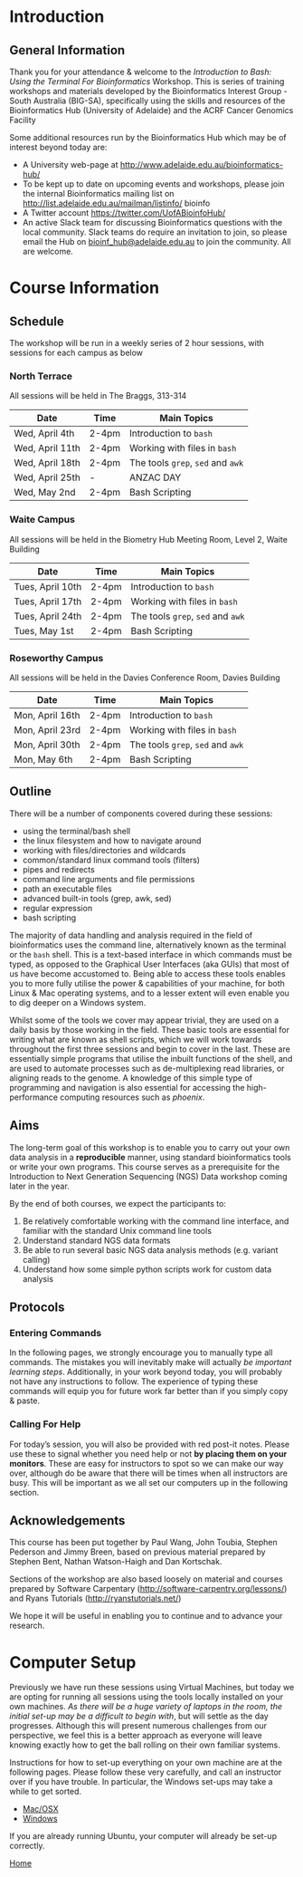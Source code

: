 # Introduction

## General Information

Thank you for your attendance & welcome to the *Introduction to Bash: Using the Terminal For Bioinformatics* Workshop.
This is series of training workshops and materials developed by the Bioinformatics Interest Group - South Australia (BIG-SA), specifically using the skills and resources of the Bioinformatics Hub (University of Adelaide) and the ACRF Cancer Genomics Facility

Some additional resources run by the Bioinformatics Hub which may be of interest beyond today are:

- A University web-page at http://www.adelaide.edu.au/bioinformatics-hub/
- To be kept up to date on upcoming events and workshops, please join the internal Bioinformatics mailing list on http://list.adelaide.edu.au/mailman/listinfo/ bioinfo
- A Twitter account https://twitter.com/UofABioinfoHub/
- An active Slack team for discussing Bioinformatics questions with the local community. Slack teams do require an invitation to join, so please email the Hub on bioinf_hub@adelaide.edu.au to join the community. All are welcome.

# Course Information

## Schedule

The workshop will be run in a weekly series of 2 hour sessions, with sessions for each campus as below

### North Terrace

All sessions will be held in The Braggs, 313-314

| Date | Time | Main Topics |
| ---------- |---------- | ---------- |
| Wed, April 4th | 2-4pm  | Introduction to `bash` |
| Wed, April 11th | 2-4pm | Working with files in `bash` |
| Wed, April 18th | 2-4pm | The tools `grep`, `sed` and `awk` |
| Wed, April 25th | - | ANZAC DAY |
| Wed, May 2nd | 2-4pm | Bash Scripting |

### Waite Campus

All sessions will be held in the Biometry Hub Meeting Room, Level 2, Waite Building

| Date | Time | Main Topics |
| ---------- |---------- | ---------- |
| Tues, April 10th | 2-4pm  | Introduction to `bash` |
| Tues, April 17th | 2-4pm | Working with files in `bash` |
| Tues, April 24th | 2-4pm | The tools `grep`, `sed` and `awk` |
| Tues, May 1st | 2-4pm | Bash Scripting |

### Roseworthy Campus

All sessions will be held in the Davies Conference Room, Davies Building

| Date | Time | Main Topics |
| ---------- |---------- | ---------- |
| Mon, April 16th | 2-4pm  | Introduction to `bash` |
| Mon, April 23rd | 2-4pm | Working with files in `bash` |
| Mon, April 30th | 2-4pm | The tools `grep`, `sed` and `awk` |
| Mon, May 6th | 2-4pm | Bash Scripting |

## Outline

There will be a number of components covered during these sessions:

- using the terminal/bash shell
- the linux filesystem and how to navigate around
- working with files/directories and wildcards
- common/standard linux command tools (filters)
- pipes and redirects
- command line arguments and file permissions
- path an executable files
- advanced built-in tools (grep, awk, sed)
- regular expression
- bash scripting

The majority of data handling and analysis required in the field of bioinformatics uses the command line, alternatively known as the terminal or the `bash` shell.
This is a text-based interface in which commands must be typed, as opposed to the Graphical User Interfaces (aka GUIs) that most of us have become accustomed to.
Being able to access these tools enables you to more fully utilise the power & capabilities of your machine, for both Linux & Mac operating systems, and to a lesser extent will even enable you to dig deeper on a Windows system.

Whilst some of the tools we cover may appear trivial, they are used on a daily basis by those working in the field.
These basic tools are essential for writing what are known as shell scripts, which we will work towards throughout the first three sessions and begin to cover in the last.
These are essentially simple programs that utilise the inbuilt functions of the shell, and are used to automate processes such as de-multiplexing read libraries, or aligning reads to the genome.
A knowledge of this simple type of programming and navigation is also essential for accessing the high-performance computing resources such as *phoenix*.

## Aims
The long-term goal of this workshop is to enable you to carry out your own data analysis in a **reproducible** manner, using standard bioinformatics tools or write your own programs.
This course serves as a prerequisite for the Introduction to Next Generation Sequencing (NGS) Data workshop coming later in the year.

By the end of both courses, we expect the participants to:
1. Be relatively comfortable working with the command line interface, and familiar with the standard Unix command line tools
2. Understand standard NGS data formats
3. Be able to run several basic NGS data analysis methods (e.g. variant calling)
4. Understand how some simple python scripts work for custom data analysis

## Protocols

### Entering Commands

In the following pages, we strongly encourage you to manually type all commands.
The mistakes you will inevitably make will actually *be important learning steps*.
Additionally, in your work beyond today, you will probably not have any instructions to follow.
The experience of typing these commands will equip you for future work far better than if you simply copy & paste.

### Calling For Help

For today’s session, you will also be provided with red post-it notes.
Please use these to signal whether you need help or not **by placing them on your monitors**.
These are easy for instructors to spot so we can make our way over, although do be aware that there will be times when all instructors are busy.
This will be important as we all set our computers up in the following section.

## Acknowledgements

This course has been put together by Paul Wang, John Toubia, Stephen Pederson and Jimmy Breen, based on previous material prepared by Stephen Bent, Nathan Watson-Haigh and Dan Kortschak.

Sections of the workshop are also based loosely on material and courses prepared
by Software Carpentary (http://software-carpentry.org/lessons/) and Ryans Tutorials
(http://ryanstutorials.net/)

We hope it will be useful in enabling you to continue and to advance your research.

# Computer Setup

Previously we have run these sessions using Virtual Machines, but today we are opting for running all sessions using the tools locally installed on your own machines.
*As there will be a huge variety of laptops in the room, the initial set-up may be a difficult to begin with*, but will settle as the day progresses.
Although this will present numerous challenges from our perspective, we feel this is a better approach as everyone will leave knowing exactly how to get the ball rolling on their own familiar systems.

Instructions for how to set-up everything on your own machine are at the following pages.
Please follow these very carefully, and call an instructor over if you have trouble.
In particular, the Windows set-ups may take a while to get sorted.

- [Mac/OSX](../install/osxInstall.md)
- [Windows](../install/windowsInstall.md)

If you are already running Ubuntu, your computer will already be set-up correctly.


[Home](https://github.com/BIG-SA/BASH-Intro-2018)
